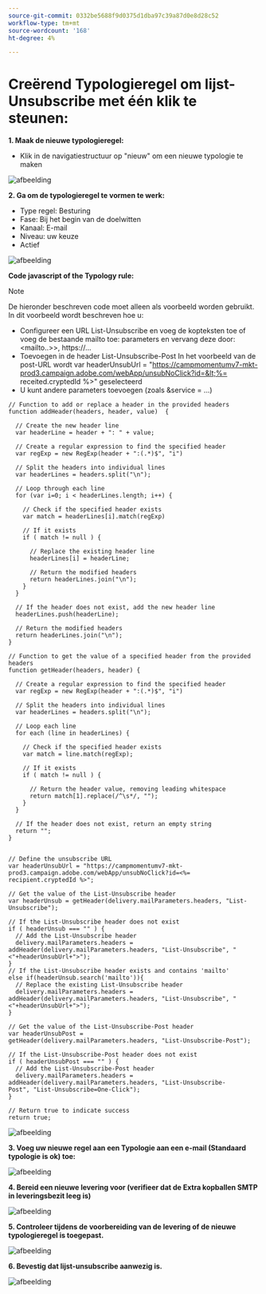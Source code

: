 ```yaml
---
source-git-commit: 0332be5688f9d0375d1dba97c39a87d0e8d28c52
workflow-type: tm+mt
source-wordcount: '168'
ht-degree: 4%

---
```

# Creërend Typologieregel om lijst-Unsubscribe met één klik te steunen:

**1. Maak de nieuwe typologieregel:**
* Klik in de navigatiestructuur op &quot;nieuw&quot; om een nieuwe typologie te maken

![afbeelding](/help/assets/CreatingTypologyRules1.png)

**2. Ga om de typologieregel te vormen te werk:**
* Type regel: Besturing
* Fase: Bij het begin van de doelwitten
* Kanaal: E-mail
* Niveau: uw keuze
* Actief


![afbeelding](/help/assets/CreatingTypologyRules2.png)


**Code javascript of the Typology rule:**


>[!NOTE]
>
>De hieronder beschreven code moet alleen als voorbeeld worden gebruikt.
>In dit voorbeeld wordt beschreven hoe u:
>* Configureer een URL List-Unsubscribe en voeg de kopteksten toe of voeg de bestaande mailto toe: parameters en vervang deze door: &lt;mailto..>>, https://...
>* Toevoegen in de header List-Unsubscribe-Post
>In het voorbeeld van de post-URL wordt var headerUnsubUrl = &quot;https://campmomentumv7-mkt-prod3.campaign.adobe.com/webApp/unsubNoClick?id=&lt;%= receited.cryptedId %>&quot; geselecteerd
>* U kunt andere parameters toevoegen (zoals &amp;service = ...)
>


```
// Function to add or replace a header in the provided headers 
function addHeader(headers, header, value)  { 
    
  // Create the new header line 
  var headerLine = header + ": " + value; 
    
  // Create a regular expression to find the specified header 
  var regExp = new RegExp(header + ":(.*)$", "i") 
    
  // Split the headers into individual lines 
  var headerLines = headers.split("\n"); 
    
  // Loop through each line 
  for (var i=0; i < headerLines.length; i++) { 
      
    // Check if the specified header exists 
    var match = headerLines[i].match(regExp) 
      
    // If it exists 
    if ( match != null ) { 
        
      // Replace the existing header line 
      headerLines[i] = headerLine; 
        
      // Return the modified headers 
      return headerLines.join("\n"); 
    } 
  } 
    
  // If the header does not exist, add the new header line 
  headerLines.push(headerLine); 
    
  // Return the modified headers 
  return headerLines.join("\n"); 
} 
  
// Function to get the value of a specified header from the provided headers 
function getHeader(headers, header) { 
    
  // Create a regular expression to find the specified header 
  var regExp = new RegExp(header + ":(.*)$", "i") 
    
  // Split the headers into individual lines 
  var headerLines = headers.split("\n"); 
    
  // Loop each line 
  for each (line in headerLines) { 
      
    // Check if the specified header exists 
    var match = line.match(regExp); 
      
    // If it exists 
    if ( match != null ) { 
        
      // Return the header value, removing leading whitespace 
      return match[1].replace(/^\s*/, ""); 
    } 
  } 
    
  // If the header does not exist, return an empty string 
  return ""; 
} 
  
  
// Define the unsubscribe URL 
var headerUnsubUrl = "https://campmomentumv7-mkt-prod3.campaign.adobe.com/webApp/unsubNoClick?id=<%= recipient.cryptedId %>"; 
  
// Get the value of the List-Unsubscribe header 
var headerUnsub = getHeader(delivery.mailParameters.headers, "List-Unsubscribe"); 
  
// If the List-Unsubscribe header does not exist 
if ( headerUnsub === "" ) { 
  // Add the List-Unsubscribe header 
  delivery.mailParameters.headers = addHeader(delivery.mailParameters.headers, "List-Unsubscribe", "<"+headerUnsubUrl+">"); 
} 
// If the List-Unsubscribe header exists and contains 'mailto' 
else if(headerUnsub.search('mailto')){ 
  // Replace the existing List-Unsubscribe header 
  delivery.mailParameters.headers = addHeader(delivery.mailParameters.headers, "List-Unsubscribe", "<"+headerUnsubUrl+">"); 
} 
  
// Get the value of the List-Unsubscribe-Post header 
var headerUnsubPost = getHeader(delivery.mailParameters.headers, "List-Unsubscribe-Post"); 
  
// If the List-Unsubscribe-Post header does not exist 
if ( headerUnsubPost === "" ) { 
  // Add the List-Unsubscribe-Post header 
  delivery.mailParameters.headers = addHeader(delivery.mailParameters.headers, "List-Unsubscribe-Post", "List-Unsubscribe=One-Click"); 
} 
  
// Return true to indicate success 
return true; 
```


![afbeelding](/help/assets/CreatingTypologyRules3.png)

**3. Voeg uw nieuwe regel aan een Typologie aan een e-mail (Standaard typologie is ok) toe:**

![afbeelding](/help/assets/CreatingTypologyRules4.png)

**4. Bereid een nieuwe levering voor (verifieer dat de Extra kopballen SMTP in leveringsbezit leeg is)**

![afbeelding](/help/assets/CreatingTypologyRules5.png)

**5. Controleer tijdens de voorbereiding van de levering of de nieuwe typologieregel is toegepast.**

![afbeelding](/help/assets/CreatingTypologyRules6.png)



**6. Bevestig dat lijst-unsubscribe aanwezig is.**

![afbeelding](/help/assets/CreatingTypologyRules7.png)
